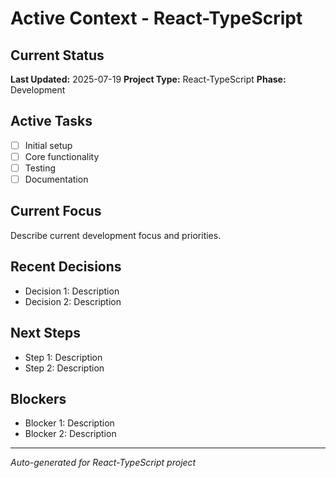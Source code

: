 # Active Context - React-TypeScript

## Current Status

**Last Updated:** 2025-07-19
**Project Type:** React-TypeScript
**Phase:** Development

## Active Tasks

- [ ] Initial setup
- [ ] Core functionality
- [ ] Testing
- [ ] Documentation

## Current Focus

Describe current development focus and priorities.

## Recent Decisions

- Decision 1: Description
- Decision 2: Description

## Next Steps

- Step 1: Description
- Step 2: Description

## Blockers

- Blocker 1: Description
- Blocker 2: Description

---
*Auto-generated for React-TypeScript project*
